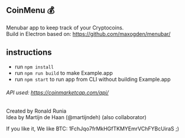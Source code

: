 ## CoinMenu :moneybag:

Menubar app to keep track of your Cryptocoins.  
Build in Electron based on: https://github.com/maxogden/menubar/


## instructions

- run `npm install`
- run `npm run build` to make Example.app
- run `npm start` to run app from CLI without building Example.app


###### API used: https://coinmarketcap.com/api/  


Created by Ronald Runia  
Idea by Martijn de Haan (@martijndeh) (also collaborator)  


If you like it, We like BTC: 1FchJqo7frMkHGfTKMYEmrVChFYBcUiraS ;)
